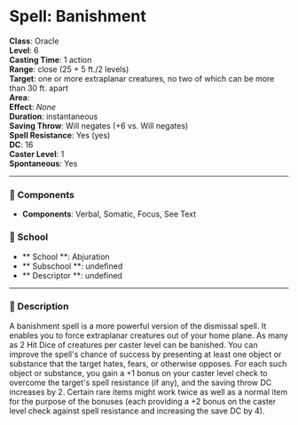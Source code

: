 
# Spell: Banishment
**Class**: Oracle  
**Level**: 6  
**Casting Time**: 1 action  
**Range**: close (25 + 5 ft./2 levels)  
**Target**: one or more extraplanar creatures, no two of which can be more than 30 ft. apart  
**Area**:   
**Effect**: _None_  
**Duration**: instantaneous  
**Saving Throw**: Will negates (+6 vs. Will negates)  
**Spell Resistance**: Yes (yes)  
**DC**: 16  
**Caster Level**: 1  
**Spontaneous**: Yes

---

### 🔮 Components
- **Components**: Verbal, Somatic, Focus, See Text

### 🏫 School
- ** School **: Abjuration
- ** Subschool **: undefined
- ** Descriptor **: undefined
---

### 📜 Description
A banishment spell is a more powerful version of the dismissal spell. It enables you to force extraplanar creatures out of your home plane. As many as 2 Hit Dice of creatures per caster level can be banished. You can improve the spell's chance of success by presenting at least one object or substance that the target hates, fears, or otherwise opposes. For each such object or substance, you gain a +1 bonus on your caster level check to overcome the target's spell resistance (if any), and the saving throw DC increases by 2. Certain rare items might work twice as well as a normal item for the purpose of the bonuses (each providing a +2 bonus on the caster level check against spell resistance and increasing the save DC by 4).
